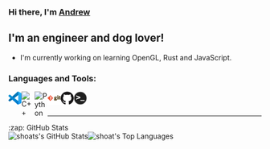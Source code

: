 ### Hi there, I'm [Andrew][website]

## I'm an engineer and dog lover!
- I'm currently working on learning OpenGL, Rust and JavaScript.

### Languages and Tools:

[<img align="left" alt="Visual Studio Code" width="26px" src="https://raw.githubusercontent.com/github/explore/80688e429a7d4ef2fca1e82350fe8e3517d3494d/topics/visual-studio-code/visual-studio-code.png" />][website]
[<img align="left" alt="C++" width="26px" src="https://raw.githubusercontent.com/isocpp/logos/master/cpp_logo.png" />][website]
[<img align="left" alt="Python" width="26px" src="https://vanderbilt-data-science.github.io/assets/images/python-logo.png" />][website]
[<img align="left" alt="Git" width="26px" src="https://raw.githubusercontent.com/github/explore/80688e429a7d4ef2fca1e82350fe8e3517d3494d/topics/git/git.png" />][website]
[<img align="left" alt="GitHub" width="26px" src="https://raw.githubusercontent.com/github/explore/78df643247d429f6cc873026c0622819ad797942/topics/github/github.png" />][website]
[<img align="left" alt="Terminal" width="26px" src="https://raw.githubusercontent.com/github/explore/80688e429a7d4ef2fca1e82350fe8e3517d3494d/topics/terminal/terminal.png" />][website]

<br />
<br />

---

<summary>:zap: GitHub Stats</summary>

<img align="left" alt="shoats's GitHub Stats" src="https://github-readme-stats.vercel.app/api?username=shoats&show_icons=true&hide_border=true" />
<img align="left" alt="shoat's Top Languages" src="https://github-readme-stats.vercel.app/api/top-langs/?username=shoats&show_icons=true&hide_border=true" />

[website]: https://shoats.github.io
